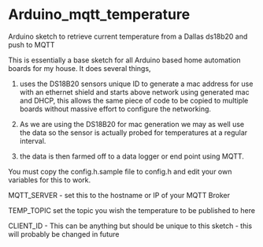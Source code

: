 Arduino_mqtt_temperature
========================

Arduino sketch to retrieve current temperature from a Dallas ds18b20 and push to MQTT

This is essentially a base sketch for all Arduino based home automation boards for my house. It does several things,

1) uses the DS18B20 sensors unique ID to generate a mac address for use with an ethernet shield and starts above network using generated mac and DHCP, this allows the same piece of code to be copied to multiple boards without massive effort to configure the networking.

2) As we are using the DS18B20 for mac generation we may as well use the data so the sensor is actually probed for temperatures at a regular interval.

3) the data is then farmed off to a data logger or end point using MQTT.

You must copy the config.h.sample file to config.h and edit your own variables for this to work.

MQTT_SERVER - set this to the hostname or IP of your MQTT Broker

TEMP_TOPIC set the topic you wish the temperature to be published to here

CLIENT_ID - This can be anything but should be unique to this sketch - this will probably be changed in future
